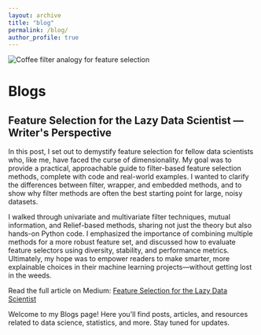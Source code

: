 ```yaml
---
layout: archive
title: "blog"
permalink: /blog/
author_profile: true
---
```


![Coffee filter analogy for feature selection](https://images.unsplash.com/photo-1464983953574-0892a716854b?auto=format&fit=crop&w=800&q=80)

# Blogs

## Feature Selection for the Lazy Data Scientist — Writer's Perspective

In this post, I set out to demystify feature selection for fellow data scientists who, like me, have faced the curse of dimensionality. My goal was to provide a practical, approachable guide to filter-based feature selection methods, complete with code and real-world examples. I wanted to clarify the differences between filter, wrapper, and embedded methods, and to show why filter methods are often the best starting point for large, noisy datasets.

I walked through univariate and multivariate filter techniques, mutual information, and Relief-based methods, sharing not just the theory but also hands-on Python code. I emphasized the importance of combining multiple methods for a more robust feature set, and discussed how to evaluate feature selectors using diversity, stability, and performance metrics. Ultimately, my hope was to empower readers to make smarter, more explainable choices in their machine learning projects—without getting lost in the weeds.

Read the full article on Medium: [Feature Selection for the Lazy Data Scientist](https://medium.com/data-science/feature-selection-for-the-lazy-data-scientist-c31ba9b4ee66)

Welcome to my Blogs page! Here you'll find posts, articles, and resources related to data science, statistics, and more. Stay tuned for updates. 